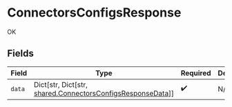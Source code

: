 # ConnectorsConfigsResponse

OK


## Fields

| Field                                                                                                              | Type                                                                                                               | Required                                                                                                           | Description                                                                                                        |
| ------------------------------------------------------------------------------------------------------------------ | ------------------------------------------------------------------------------------------------------------------ | ------------------------------------------------------------------------------------------------------------------ | ------------------------------------------------------------------------------------------------------------------ |
| `data`                                                                                                             | Dict[str, Dict[str, [shared.ConnectorsConfigsResponseData](../../models/shared/connectorsconfigsresponsedata.md)]] | :heavy_check_mark:                                                                                                 | N/A                                                                                                                |